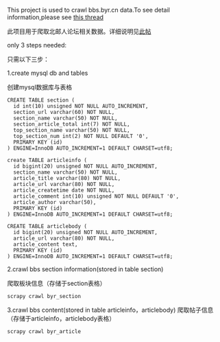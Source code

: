 This project is used to crawl bbs.byr.cn data.To see detail information,please see [this thread][1]

此项目用于爬取北邮人论坛相关数据。详细说明见[此帖][1]

only 3 steps needed:

只需以下三步：

1.create mysql db and tables

创建mysql数据库与表格

```mysql
CREATE TABLE section (
  id int(10) unsigned NOT NULL AUTO_INCREMENT,
  section_url varchar(60) NOT NULL,
  section_name varchar(50) NOT NULL,
  section_article_total int(7) NOT NULL,
  top_section_name varchar(50) NOT NULL,
  top_section_num int(2) NOT NULL DEFAULT '0',
  PRIMARY KEY (id)
) ENGINE=InnoDB AUTO_INCREMENT=1 DEFAULT CHARSET=utf8;

create TABLE articleinfo (                       
  id bigint(20) unsigned NOT NULL AUTO_INCREMENT,   
  section_name varchar(50) NOT NULL,
  article_title varchar(80) NOT NULL,   
  article_url varchar(80) NOT NULL,
  article_createtime date NOT NULL,
  article_comment int(10) unsigned NOT NULL DEFAULT '0',
  article_author varchar(50),                                            
  PRIMARY KEY (id)                                                           
) ENGINE=InnoDB AUTO_INCREMENT=1 DEFAULT CHARSET=utf8;

CREATE TABLE articlebody (                       
  id bigint(20) unsigned NOT NULL AUTO_INCREMENT,   
  article_url varchar(80) NOT NULL,
  article_content text, 
  PRIMARY KEY (id)                                                           
) ENGINE=InnoDB AUTO_INCREMENT=1 DEFAULT CHARSET=utf8;

```



2.crawl bbs section information(stored in table section)

爬取板块信息（存储于section表格）

```shell
scrapy crawl byr_section
```

3.crawl bbs content(stored in table articleinfo，articlebody)
爬取帖子信息（存储于articleinfo，articlebody表格）

```shell
scrapy crawl byr_article
```

[1]: https://ryderchan.github.io/2017/01/31/scrapy%E7%88%AC%E5%8F%96%E5%8C%97%E9%82%AE%E4%BA%BA%E8%AE%BA%E5%9D%9B%E6%89%80%E6%9C%89%E5%B8%96%E7%9A%84%E5%9F%BA%E6%9C%AC%E4%BF%A1%E6%81%AF%E5%8F%8A%E6%AD%A3%E6%96%87/
